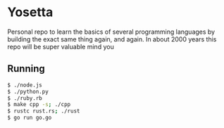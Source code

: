 # Yosetta

Personal repo to learn the basics of several programming languages by building the exact same thing again, and again. In about 2000 years this repo will be super valuable mind you

## Running

```bash
$ ./node.js
$ ./python.py
$ ./ruby.rb
$ make cpp -s; ./cpp
$ rustc rust.rs; ./rust
$ go run go.go
```
